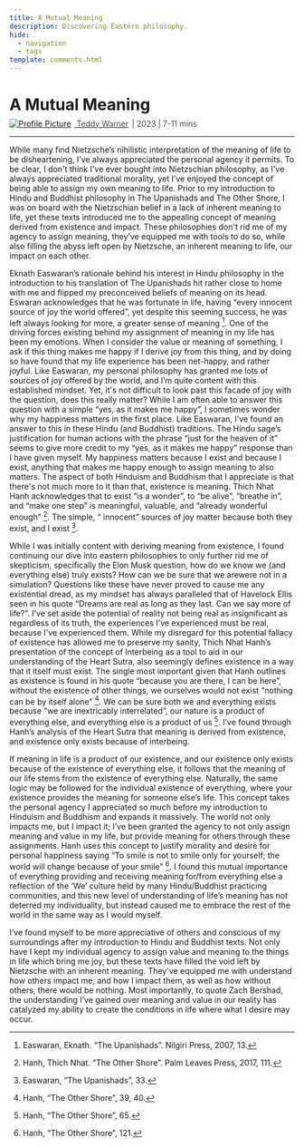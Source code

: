 ```yaml
---
title: A Mutual Meaning
description: Discovering Eastern philosophy.
hide:
  - navigation
  - tags
template: comments.html
---
```


<head>
  <meta charset="UTF-8">
  <meta name="viewport" content="width=device-width, initial-scale=1.0">
  <script src="https://kit.fontawesome.com/79ff35ecec.js" crossorigin="anonymous"></script>
  <link rel="stylesheet" href="../../assets/css/projects/project.css">
</head>

# A Mutual Meaning

<div style="margin-top: -0.8em;">
  <span class="abtlinks"><a href="https://x.com/WarnerTeddy"><img src="https://avatars.githubusercontent.com/u/48384497" alt="Profile Picture" class="profilepic"><span class="abt" style="font-weight: 300; padding-left: 6px;"> Teddy Warner</a><span class="abt" style="font-weight: 300; padding-left: 6px;"><span class="year">| 2023 </span>| <i class="far fa-clock"></i> 7-11 mins</span></span></span>
  <span class="share" style=" color: inherit;">
  <a class="fb" title="Share on Facebook" href="https://www.facebook.com/sharer/sharer.php?u=https://teddywarner.org/writings/a-mutual-meaning/"><i class="fa-brands fa-facebook"></i></a>
  <a class="twitter" title="Share on Twitter" href="https://twitter.com/intent/tweet?url=https://teddywarner.org/writings/a-mutual-meaning/&text="><i class="fa-brands fa-x-twitter"></i></a>
  <a class="pin" title="Share on Pinterest" href="https://pinterest.com/pin/create/button/?url=https://teddywarner.org/writings/a-mutual-meaning/&media=&description="><i class="fa-brands fa-pinterest"></i></a>
  <a class="ln" title="Share on LinkedIn" href="https://www.linkedin.com/shareArticle?mini=true&url=https://teddywarner.org/writings/a-mutual-meaning/"><i class="fab fa-linkedin"></i></a>
  <a class="email" title="Share via Email" href="mailto:info@example.com?&subject=&cc=&bcc=&body=https://teddywarner.org/writings/a-mutual-meaning/%0A"><i class="fa-solid fa-paper-plane"></i></a>
  </span>
</div>

---

While many find Nietzsche’s nihilistic interpretation of the meaning of life to be disheartening, I’ve always appreciated the personal agency it permits. To be clear, I don't think I've ever bought into Nietzschian philosophy, as I've always appreciated traditional morality, yet I’ve enjoyed the concept of being able to assign my own meaning to life. Prior to my introduction to Hindu and Buddhist philosophy in The Upanishads and The Other Shore, I was on board with the Nietzschian belief in a lack of inherent meaning to life, yet these texts introduced me to the appealing concept of meaning derived from existence and impact. These philosophies don't rid me of my agency to assign meaning, they’ve equipped me with tools to do so, while also filling the abyss left open by Nietzsche, an inherent meaning to life, our impact on each other.

Eknath Easwaran’s rationale behind his interest in Hindu philosophy in the introduction to his translation of The Upanishads hit rather close to home with me and flipped my preconceived beliefs of meaning on its head. Eswaran acknowledges that he was fortunate in life, having “every innocent source of joy the world offered”, yet despite this seeming success, he was left always looking for more, a greater sense of meaning [^1]. One of the driving forces existing behind my assignment of meaning in my life has been my emotions. When I consider the value or meaning of something, I ask if this thing makes me happy if I derive joy from this thing, and by doing so have found that my life experience has been net-happy, and rather joyful. Like Easwaran, my personal philosophy has granted me lots of sources of joy offered by the world, and I’m quite content with this established mindset. Yet, it's not difficult to look past this facade of joy with the question, does this really matter? While I am often able to answer this question with a simple “yes, as it makes me happy”, I sometimes wonder why my happiness matters in the first place. Like Easwaran, I’ve found an answer to this in these Hindu (and Buddhist) traditions. The Hindu sage’s justification for human actions with the phrase “just for the heaven of it” seems to give more credit to my “yes, as it makes me happy” response than I have given myself.  My happiness matters because I exist and because I exist, anything that makes me happy enough to assign meaning to also matters. The aspect of both Hinduism and Buddhism that I appreciate is that there's not much more to it than that, existence is meaning. Thich Nhat Hanh acknowledges that to exist “is a wonder”, to “be alive”, “breathe in”, and “make one step” is meaningful, valuable, and “already wonderful enough” [^2]. The simple, “ innocent” sources of joy matter because both they exist, and I exist [^3].

While I was initially content with deriving meaning from existence, I found continuing our dive into eastern philosophies to only further rid me of skepticism, specifically the Elon Musk question, how do we know we (and everything else) truly exists? How can we be sure that we arewere not in a simulation? Questions like these have never proved to cause me any existential dread, as my mindset has always paralleled that of Havelock Ellis seen in his quote “Dreams are real as long as they last. Can we say more of life?”. I’ve set aside the potential of reality not being real as insignificant as regardless of its truth, the experiences I’ve experienced must be real, because I've experienced them. While my disregard for this potential fallacy of existence has allowed me to preserve my sanity, Thich Nhat Hanh’s presentation of the concept of Interbeing as a tool to aid in our understanding of the Heart Sutra, also seemingly defines existence in a way that it itself must exist. The single most important given that Hanh outlines as existence is found in his quote “because you are there, I can be here”, without the existence of other things, we ourselves would not exist “nothing can be by itself alone” [^4]. We can be sure both we and everything exists because “we are inextricably interrelated”, our nature is a product of everything else, and everything else is a product of us [^5]. I’ve found through Hanh’s analysis of the Heart Sutra that meaning is derived from existence, and existence only exists because of interbeing. 

If meaning in life is a product of our existence, and our existence only exists because of the existence of everything else, it follows that the meaning of our life stems from the existence of everything else. Naturally, the same logic may be followed for the individual existence of everything, where your existence provides the meaning for someone else’s life. This concept takes the personal agency I appreciated so much before my introduction to Hinduism and Buddhism and expands it massively. The world not only impacts me, but I impact it; I’ve been granted the agency to not only assign meaning and value in my life, but provide meaning for others through these assignments. Hanh uses this concept to justify morality and desire for personal happiness saying “To smile is not to smile only for yourself; the world will change because of your smile” [^6]. I found this mutual importance of everything providing and receiving meaning for/from everything else a reflection of the ‘We’ culture held by many Hindu/Buddhist practicing communities, and this new level of understanding of life’s meaning has not deterred my individuality, but instead caused me to embrace the rest of the world in the same way as I would myself.

I’ve found myself to be more appreciative of others and conscious of my surroundings after my introduction to Hindu and Buddhist texts. Not only have I kept my individual agency to assign value and meaning to the things in life which bring me joy, but these texts have filled the void left by Nietzsche with an inherent meaning. They've equipped me with understand how others impact me, and how I impact them, as well as how without others, there would be nothing. Most importantly, to quote Zach Bershad, the understanding I’ve gained over meaning and value in our reality has catalyzed my ability to create the conditions in life where what I desire may occur.

[^1]: Easwaran, Eknath. “The Upanishads”. Nilgiri Press, 2007, 13.
[^2]: Hanh, Thich Nhat. “The Other Shore”. Palm Leaves Press, 2017, 111.
[^3]: Easwaran, “The Upanishads”, 33.
[^4]: Hanh, “The Other Shore”, 39, 40.
[^5]: Hanh, “The Other Shore”, 65.
[^6]: Hanh, “The Other Shore”, 121.

<script src="https://cdnjs.cloudflare.com/ajax/libs/jquery/3.3.1/jquery.min.js"></script>
<script src="../assets/js/tineline.js"></script>